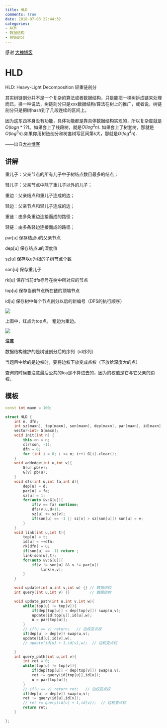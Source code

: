 ```yaml
---
title: HLD
comments: true
date: 2018-07-03 22:44:32
categories:
- ACM
- 数据结构
- 树链剖分
---
```


感谢 [大神博客](https://www.cnblogs.com/ivanovcraft/p/9019090.html)

# HLD

HLD: Heavy-Light Decomposition 轻重链剖分

其实树链剖分并不是一个复杂的算法或者数据结构，只是能把一棵树拆成链来处理而已，换一种说法，树链剖分只是xxx数据结构/算法在树上的推广，或者说，树链剖分只是把树hash到了几段连续的区间上。

因为这东西本身没有功能，具体功能都是靠具体数据结构实现的，所以复杂度就是$O(logn * ??)$。如果套上了线段树，就是$O(log^2 n)$. 如果套上了树套树，那就是$O(log^3 n)$.如果你用树链剖分和树套树写区间第k大，那就是$O(log^4 n)$.

——出自[大神博客](https://oi.abcdabcd987.com/summary-of-heavy-light-decomposition/)

## 讲解

重儿子：父亲节点的所有儿子中子树结点数目最多的结点；

轻儿子：父亲节点中除了重儿子以外的儿子；

重边：父亲结点和重儿子连成的边；

轻边：父亲节点和轻儿子连成的边；

重链：由多条重边连接而成的路径；

轻链：由多条轻边连接而成的路径；

par[u]	保存结点u的父亲节点

dep[u]	保存结点u的深度值

sz[u]	保存以u为根的子树节点个数

son[u]	保存重儿子

rk[u]	保存当前dfs标号在树中所对应的节点

top[u]	保存当前节点所在链的顶端节点

id[u]	保存树中每个节点剖分以后的新编号（DFS的执行顺序）


![](http://ozrmo3j0k.bkt.clouddn.com/hld1.png)

上图中，红点为top点， 粗边为重边。

![](http://ozrmo3j0k.bkt.clouddn.com/hld2.png)


**注意**

数据结构维护的是树链剖分后的序列（id序列）

当题目中给的是边权时，要将边权下放变成点权（下放给深度大的点）

查询的时候要注意最后公共的lca是不算进去的，因为的权值是它与它父亲的边权。

## 模板
```cpp
const int maxn = 100;

struct HLD {
    int n, dfn;
    int sz[maxn], top[maxn], son[maxn], dep[maxn], par[maxn], id[maxn],rk[maxn];
    vector<int> G[maxn];
    void init(int n) {
        this->n = n;
        clr(son, -1);
        dfn = 0;
        for (int i = 0; i <= n; i++) G[i].clear();
    }
    void addedge(int u,int v){
        G[u].pb(v);
        G[v].pb(u);
    }
    void dfs(int u,int fa,int d){
        dep[u] = d;
        par[u] = fa;
        sz[u] = 1;
        for(auto &v:G[u]){
            if(v == fa) continue;
            dfs(v,u,d+1);
            sz[u] += sz[v];
            if(son[u] == -1 || sz[v] > sz[son[u]]) son[u] = v;
        }
    }
    void link(int u,int t){
        top[u] = t;
        id[u] = ++dfn;
        rk[dfn] = u;
        if(son[u] == -1) return ;
        link(son[u],t);
        for(auto &v:G[u]){
            if(v != son[u] && v != par[u]) 
                link(v,v);
        }
    }

    void update(int u,int v,int w) {} // 数据结构
    int query(int u,int v) {}         // 数据结构

    void update_path(int u,int v,int w){
        while(top[u] != top[v]){
            if(dep[top[u]] < dep[top[v]]) swap(u,v);
            update(id[top[u]],id[u],w);
            u = par[top[u]];
        }
        // if(u == v) return;   // 边权变点权
        if(dep[u] > dep[v]) swap(u,v);
        update(id[u],id[v],w);
        // update(id[u] + 1,id[v],w);  // 边权变点权

    }
    int query_path(int u,int v){
        int ret = 0;
        while(top[u] != top[v]){
            if(dep[top[u]] < dep[top[v]]) swap(u,v);
            ret += query(id[top[u]],id[u]);
            u = par[top[u]];
        }
        // if(u == v) return ret;   // 边权变点权
        if(dep[u] > dep[v]) swap(u,v);
        ret += query(id[u],id[v]);
        // ret += query(id[u] + 1,id[v]);  // 边权变点权
        return ret;
    }

};
```